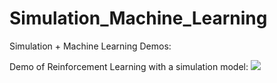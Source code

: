 # Simulation_Machine_Learning
Simulation + Machine Learning Demos:


Demo of Reinforcement Learning with a simulation model:
<img src="https://github.com/ILABUTK/Simulation_Machine_Learning/tree/master/docs/images/cover.png" />
